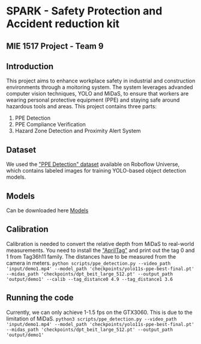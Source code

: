 # SPARK - Safety Protection and Accident reduction kit
## MIE 1517 Project - Team 9

## Introduction
This project aims to enhance workplace safety in industrial and construction environments through a moitoring system. The system leverages advanded computer vision techniques, YOLO and MiDaS, to ensure that workers are wearing personal protective equipment (PPE) and staying safe around hazardous tools and areas.
This project contains three parts:
1. PPE Detection
2. PPE Compliance Verification
3. Hazard Zone Detection and Proximity Alert System

## Dataset
We used the ["PPE Detection" dataset](https://universe.roboflow.com/ai-project-yolo/ppe-detection-q897z) available on Roboflow Universe, which contains labeled images for training YOLO-based object detection models.

## Models
Can be downloaded here [Models](https://drive.google.com/drive/folders/1_cE00JiE5j_5HQBPhx9-Th2CKNQ3MgVs?usp=sharing)

## Calibration
Calibration is needed to convert the relative depth from MiDaS to real-world measurements.
You need to install the ["AprilTag"](https://april.eecs.umich.edu/software/apriltag) and print out the tag 0 and 1 from Tag36h11 family. The distances have to be measured from the camera in meters.
`python scripts/ppe_detection.py --video_path 'input/demo1.mp4' --model_path 'checkpoints/yolo11s-ppe-best-final.pt' --midas_path 'checkpoints/dpt_beit_large_512.pt' --output_path 'output/demo1' --calib --tag_distance0 4.9 --tag_distance1 3.6`

## Running the code
Currently, we can only achieve 1-1.5 fps on the GTX3060. This is due to the limitation of MiDaS.
`python3 scripts/ppe_detection.py --video_path 'input/demo1.mp4' --model_path 'checkpoints/yolo11s-ppe-best-final.pt' --midas_path 'checkpoints/dpt_beit_large_512.pt' --output_path 'output/demo1'`


